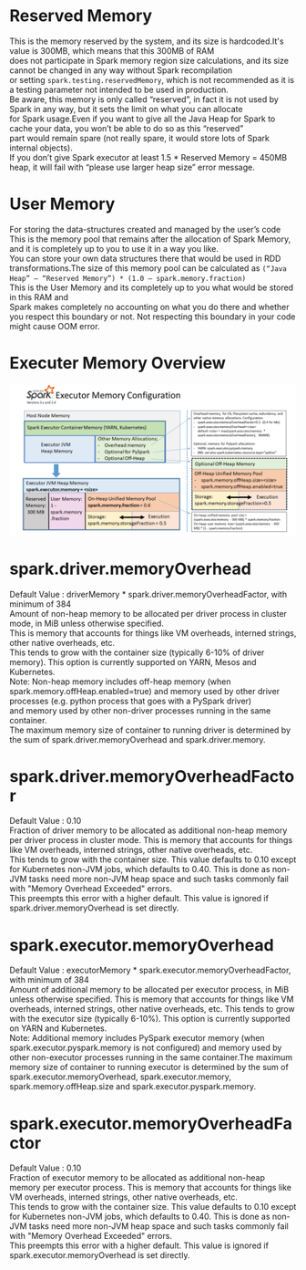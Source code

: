 # Reserved Memory
This is the memory reserved by the system, and its size is hardcoded.It's value is 300MB, which means that this 300MB of RAM  
does not participate in Spark memory region size calculations, and its size cannot be changed in any way without Spark recompilation  
or setting `spark.testing.reservedMemory`, which is not recommended as it is a testing parameter not intended to be used in production.  
Be aware, this memory is only called “reserved”, in fact it is not used by Spark in any way, but it sets the limit on what you can allocate  
for Spark usage.Even if you want to give all the Java Heap for Spark to cache your data, you won’t be able to do so as this “reserved”  
part would remain spare (not really spare, it would store lots of Spark internal objects).    
If you don’t give Spark executor at least 1.5 * Reserved Memory = 450MB heap, it will fail with “please use larger heap size” error message.  

# User Memory
For storing the data-structures created and managed by the user’s code  
This is the memory pool that remains after the allocation of Spark Memory, and it is completely up to you to use it in a way you like.  
You can store your own data structures there that would be used in RDD transformations.The size of this memory pool can be calculated as 
`(“Java Heap” – “Reserved Memory”) * (1.0 – spark.memory.fraction)`  
This is the User Memory and its completely up to you what would be stored in this RAM and  
Spark makes completely no accounting on what you do there and whether you respect this boundary or not. Not respecting this boundary in your code might cause OOM error.

# Executer Memory Overview
![img.png](Executor_Memory.png)





# spark.driver.memoryOverhead	
Default Value : driverMemory * spark.driver.memoryOverheadFactor, with minimum of 384  
Amount of non-heap memory to be allocated per driver process in cluster mode, in MiB unless otherwise specified.  
This is memory that accounts for things like VM overheads, interned strings, other native overheads, etc.  
This tends to grow with the container size (typically 6-10% of driver memory). This option is currently supported on YARN, Mesos and Kubernetes.  
Note: Non-heap memory includes off-heap memory (when spark.memory.offHeap.enabled=true) and memory used by other driver processes (e.g. python process that goes with a PySpark driver)  
and memory used by other non-driver processes running in the same container.  
The maximum memory size of container to running driver is determined by the sum of spark.driver.memoryOverhead and spark.driver.memory.

# spark.driver.memoryOverheadFactor	
Default Value : 0.10  
Fraction of driver memory to be allocated as additional non-heap memory per driver process in cluster mode. This is memory that accounts for things like VM overheads, interned strings, other native overheads, etc.  
This tends to grow with the container size. This value defaults to 0.10 except for Kubernetes non-JVM jobs, which defaults to 0.40. This is done as non-JVM tasks need more non-JVM heap space and such tasks commonly fail with "Memory Overhead Exceeded" errors.  
This preempts this error with a higher default. This value is ignored if spark.driver.memoryOverhead is set directly.

# spark.executor.memoryOverhead	
Default Value : executorMemory * spark.executor.memoryOverheadFactor, with minimum of 384    
Amount of additional memory to be allocated per executor process, in MiB unless otherwise specified. This is memory that accounts for things like VM overheads, interned strings, other native overheads, etc. This tends to grow with the executor size (typically 6-10%). This option is currently supported on YARN and Kubernetes.  
Note: Additional memory includes PySpark executor memory (when spark.executor.pyspark.memory is not configured) and memory used by other non-executor processes running in the same container.The maximum memory size of container to running executor is determined by the sum of spark.executor.memoryOverhead, spark.executor.memory, spark.memory.offHeap.size and spark.executor.pyspark.memory.

# spark.executor.memoryOverheadFactor
Default Value : 0.10  
Fraction of executor memory to be allocated as additional non-heap memory per executor process. This is memory that accounts for things like VM overheads, interned strings, other native overheads, etc.  
This tends to grow with the container size. This value defaults to 0.10 except for Kubernetes non-JVM jobs, which defaults to 0.40. This is done as non-JVM tasks need more non-JVM heap space and such tasks commonly fail with "Memory Overhead Exceeded" errors.  
This preempts this error with a higher default. This value is ignored if spark.executor.memoryOverhead is set directly.